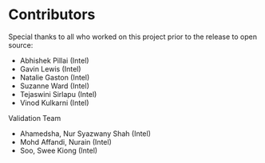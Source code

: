 Contributors
============

Special thanks to all who worked on this project prior to the release to open source:

- Abhishek Pillai (Intel)
- Gavin Lewis (Intel)
- Natalie Gaston (Intel)
- Suzanne Ward (Intel)
- Tejaswini Sirlapu (Intel)
- Vinod Kulkarni (Intel)

Validation Team
- Ahamedsha, Nur Syazwany Shah (Intel)
- Mohd Affandi, Nurain (Intel)
- Soo, Swee Kiong (Intel)
